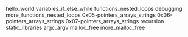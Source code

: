 hello_world
variables_if_else_while
functions_nested_loops
debugging
more_functions_nested_loops
0x05-pointers_arrays_strings
0x06-pointers_arrays_strings
0x07-pointers_arrays_strings
recursion
static_libraries
argc_argv
malloc_free
more_malloc_free


